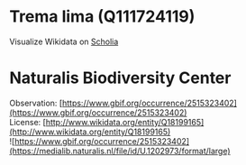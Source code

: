 
Trema lima (Q111724119)
=======================
  
Visualize Wikidata on [Scholia](https://scholia.toolforge.org/taxon/Q111724119)
# Naturalis Biodiversity Center
  
Observation: [https://www.gbif.org/occurrence/2515323402](https://www.gbif.org/occurrence/2515323402)  
License: [http://www.wikidata.org/entity/Q18199165](http://www.wikidata.org/entity/Q18199165)  
![https://www.gbif.org/occurrence/2515323402](https://medialib.naturalis.nl/file/id/U.1202973/format/large)